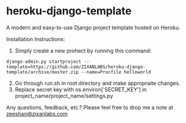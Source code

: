 # heroku-django-template
A modern and easy-to-use Django project template hosted on Heroku.

Installation Instructions:

1) Simply create a new prohect by running this command:
```shell
django-admin.py startproject --template=https://github.com/ZIXANLABS/heroku-django-template/archive/master.zip --name=Procfile helloworld
```
2) Go through run.sh in root directory and make appropraite changes.
3) Replace secret key with os.environ['SECRET_KEY'] in project_name/project_name/settings.py

Any questions, feedback, etc.? Please feel free to drop me a note at zeeshan@zixanlabs.com
